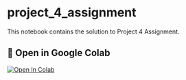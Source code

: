 # project_4_assignment
This notebook contains the solution to Project 4 Assignment.

## 📘 Open in Google Colab

[![Open In Colab](https://colab.research.google.com/assets/colab-badge.svg)](https://colab.research.google.com/github/khawajanaqeeb/project_4_assignment/blob/main/project_4_assignment.ipynb)
